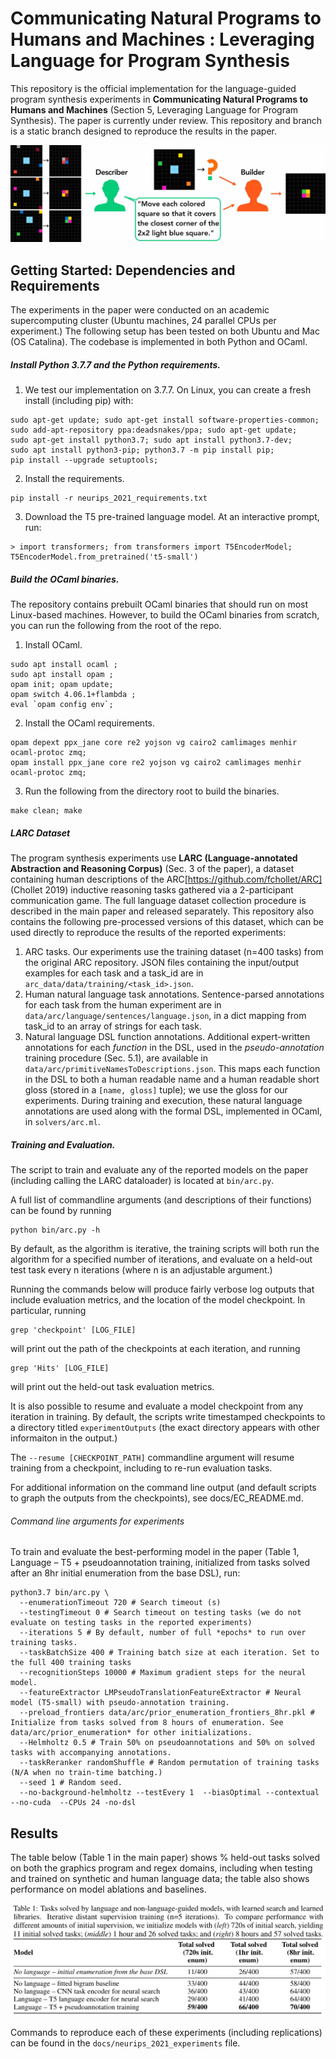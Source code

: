 #  Communicating Natural Programs to Humans and Machines : Leveraging Language for Program Synthesis
This repository is the official implementation for the language-guided program synthesis experiments in **Communicating Natural Programs to Humans and Machines** (Section 5, Leveraging Language for Program Synthesis). The paper is currently under review. This repository and branch is a static branch designed to reproduce the results in the paper.

![banner](./docs/arc-data-collection.jpg "Banner")

## Getting Started: Dependencies and Requirements
The experiments in the paper were conducted on an academic supercomputing cluster (Ubuntu machines, 24 parallel CPUs per experiment.) The following setup has been tested on both Ubuntu and Mac (OS Catalina). The codebase is implemented in both Python and OCaml.

##### Install Python 3.7.7 and the Python requirements.
1. We test our implementation on 3.7.7. On Linux, you can create a fresh install (including pip) with:
```
sudo apt-get update; sudo apt-get install software-properties-common; 
sudo add-apt-repository ppa:deadsnakes/ppa; sudo apt-get update; 
sudo apt-get install python3.7; sudo apt install python3.7-dev; 
sudo apt install python3-pip; python3.7 -m pip install pip;
pip install --upgrade setuptools;
```
2. Install the requirements.
```
pip install -r neurips_2021_requirements.txt
```
3. Download the T5 pre-trained language model. At an interactive prompt, run:
```
> import transformers; from transformers import T5EncoderModel; T5EncoderModel.from_pretrained('t5-small')
```

##### Build the OCaml binaries.
The repository contains prebuilt OCaml binaries that should run on most Linux-based machines. However, to build the OCaml binaries from scratch, you can run the following from the root of the repo.
1. Install OCaml.
```
sudo apt install ocaml ; 
sudo apt install opam ; 
opam init; opam update; 
opam switch 4.06.1+flambda ;
eval `opam config env`;
```
2. Install the OCaml requirements.
```
opam depext ppx_jane core re2 yojson vg cairo2 camlimages menhir ocaml-protoc zmq; 
opam install ppx_jane core re2 yojson vg cairo2 camlimages menhir ocaml-protoc zmq;
```
3. Run the following from the directory root to build the binaries.
```
make clean; make
```
##### LARC Dataset 
The program synthesis experiments use **LARC (Language-annotated Abstraction and Reasoning Corpus)** (Sec. 3 of the paper), a dataset containing human descriptions of the ARC[https://github.com/fchollet/ARC] (Chollet 2019)  inductive reasoning tasks gathered via a 2-participant communication game. The full language dataset collection procedure is described in the main paper and released separately. This repository also contains the following pre-processed versions of this dataset, which can be used directly to reproduce the results of the reported experiments:

1. ARC tasks. Our experiments use the training dataset (n=400 tasks) from the original ARC repository. JSON files containing the input/output examples for each task and a task_id are in `arc_data/data/training/<task_id>.json`.
2. Human natural language task annotations. Sentence-parsed annotations for each task from the human experiment are in `data/arc/language/sentences/language.json`, in a dict mapping from task_id to an array of strings for each task.
3. Natural language DSL function annotations. Additional expert-written annotations for each _function_ in the DSL, used in the _pseudo-annotation_ training procedure (Sec. 5.1), are available in `data/arc/primitiveNamesToDescriptions.json`. This maps each function in the DSL to both a human readable name and a human readable short gloss (stored in a `[name, gloss]` tuple); we use the gloss for our experiments. During training and execution, these natural language annotations are used along with the formal DSL, implemented in OCaml, in `solvers/arc.ml`.

##### Training and Evaluation.
The script to train and evaluate any of the reported models on the paper (including calling the LARC dataloader) is located at ```bin/arc.py```.

A full list of commandline arguments (and descriptions of their functions) can be found by running 
```
python bin/arc.py -h
```

By default, as the algorithm is iterative, the training scripts will both run the algorithm for a specified number of iterations, and evaluate on a held-out test task every n iterations (where n is an adjustable argument.)

Running the commands below will produce fairly verbose log outputs that include evaluation metrics, and the location of the model checkpoint. In particular, running
```
grep 'checkpoint' [LOG_FILE]
``` 
will print out the path of the checkpoints at each iteration, and running

```
grep 'Hits' [LOG_FILE]
```
will print out the held-out task evaluation metrics.

It is also possible to resume and evaluate a model checkpoint from any iteration in training. By default, the scripts write timestamped checkpoints to a directory titled `experimentOutputs` (the exact directory appears with other informaiton in the output.)

The ```--resume [CHECKPOINT_PATH]``` commandline argument will resume training from a checkpoint, including to re-run evaluation tasks.

For additional information on the command line output (and default scripts to graph the outputs from the checkpoints), see docs/EC_README.md.

###### Command line arguments for experiments
To train and evaluate the best-performing model in the paper (Table 1, Language – T5 + pseudoannotation training, initialized from tasks solved after an 8hr initial enumeration from the base DSL), run:
```
python3.7 bin/arc.py \
  --enumerationTimeout 720 # Search timeout (s)
  --testingTimeout 0 # Search timeout on testing tasks (we do not evaluate on testing tasks in the reported experiments)
  --iterations 5 # By default, number of full *epochs* to run over training tasks.
  --taskBatchSize 400 # Training batch size at each iteration. Set to the full 400 training tasks
  --recognitionSteps 10000 # Maximum gradient steps for the neural model.
  --featureExtractor LMPseudoTranslationFeatureExtractor # Neural model (T5-small) with pseudo-annotation training.
  --preload_frontiers data/arc/prior_enumeration_frontiers_8hr.pkl # Initialize from tasks solved from 8 hours of enumeration. See data/arc/prior_enumeration* for other initializations.
  --Helmholtz 0.5 # Train 50% on pseudoannotations and 50% on solved tasks with accompanying annotations.
  --taskReranker randomShuffle # Random permutation of training tasks (N/A when no train-time batching.)
  --seed 1 # Random seed.
  --no-background-helmholtz --testEvery 1  --biasOptimal --contextual --no-cuda  --CPUs 24 -no-dsl 
```

## Results
The table below (Table 1 in the main paper) shows % held-out tasks solved on both the graphics program and regex domains, including when testing and trained on synthetic and human language data; the table also shows performance on model ablations and baselines.

![results](./docs/results.png "Results")

Commands to reproduce each of these experiments (including replications) can be found in the ```docs/neurips_2021_experiments``` file.


